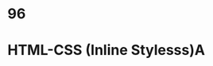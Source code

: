 # 96
# HTML-CSS (Inline Stylesss)A
<p style="color: blue; font_size: 12 px;"< styled paragraph<//P>

